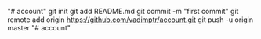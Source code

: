 "# account"  git init git add README.md git commit -m "first commit" git remote add origin https://github.com/vadimptr/account.git git push -u origin master
"# account" 
